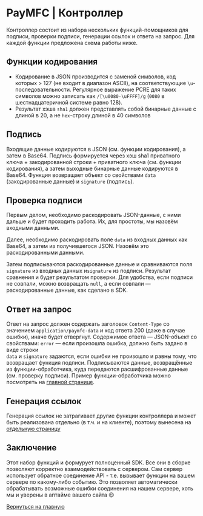 # PayMFC | Контроллер

Контроллер состоит из набора нескольких функций-помощников для подписи, проверки подписи, генерации ссылок и ответа на запрос. Для каждой функции предложена схема работы ниже.

## Функции кодирования

* Кодирование в JSON производится с заменой символов, код которых > 127 (не входит в диапазон ASCII), на соответствующие `\u`-последовательности. Регулярное выражение PCRE для таких символов можно записать как `/[\u0080-\uFFFF]/g` (`0080` в шестнадцатеричной системе равно 128).
* Результат хэша `sha1` должен представлять собой бинарные данные с длиной в 20, а не `hex`-строку длиной в 40 символов

## Подпись

Входящие данные кодируются в JSON (см. функции кодирования), а затем в Base64.
Подпись формируется через хэш sha1 приватного ключа + закодированной строки + приватного ключа (см. функции кодирования), а затем выходные бинарные данные кодируются в Base64. Функция возвращает объект со свойствами `data` (закодированные данные) и `signature` (подпись).

## Проверка подписи

Первым делом, необходимо раскодировать JSON-данные, с ними дальше и будет проходить работа. Их, для простоты, мы назовём входными данными.

Далее, необходимо раскодировать поле `data` из входных данных как Base64, а затем из получившегося JSON. Назовём это раскодированными данными.

Затем подписываются раскодированные данные и сравниваются поля `signature` из входных данных и`signature` из подписи. Результат сравнения и будет результатом проверки. Для удобства, если подписи не совпали, можно возвращать `null`, а если совпали — раскодированные данные, как сделано в SDK.

## Ответ на запрос

Ответ на запрос должен содержать заголовок `Content-Type` со значением `application/paymfc-data` и код ответа 200 (даже в случае ошибки), иначе будет отвергнут. Содержимое ответа — JSON-объект со свойствами:
`error` — если произошла ошибка, должно быть задано в виде строки<br/>
`data` и `signature` задаются, если ошибки не произошло и равны тому, что возвращает функция подписи. Подписываются данные, возвращённые из функции-обработчика, куда передаются расшифрованные данные (см. проверку подписи). Пример функции-обработчика можно посмотреть на [главной странице](../..).

## Генерация ссылок

Генерация ссылок не затрагивает другие функции контроллера и может быть реализована отдельно (в т.ч. и на клиенте), поэтому вынесена на [отдельную страницу](../links)

## Заключение

Этот набор функций и формурует полноценный SDK. Все они в сборке позволяют корректно взаимодействовать с сервером. Сам сервер использует обратное соединение API - т.е. вызывает функции на вашем сервере по какому-либо событию. Это позволяет автоматически обрабатывать возможные ошибки соединения на нашем сервере, хоть мы и уверены в аптайме вашего сайта 😉

[Вернуться на главную](../..)
